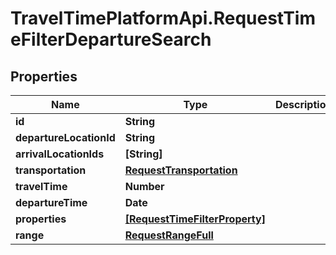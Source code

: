# TravelTimePlatformApi.RequestTimeFilterDepartureSearch

## Properties
Name | Type | Description | Notes
------------ | ------------- | ------------- | -------------
**id** | **String** |  | 
**departureLocationId** | **String** |  | 
**arrivalLocationIds** | **[String]** |  | 
**transportation** | [**RequestTransportation**](RequestTransportation.md) |  | 
**travelTime** | **Number** |  | 
**departureTime** | **Date** |  | 
**properties** | [**[RequestTimeFilterProperty]**](RequestTimeFilterProperty.md) |  | 
**range** | [**RequestRangeFull**](RequestRangeFull.md) |  | [optional] 


